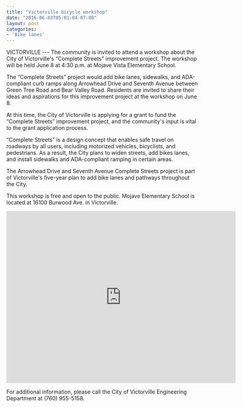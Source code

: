 ```yaml
---
title: "Victorville bicycle workshop"
date: "2016-06-03T05:01:04-07:00"
layout: post
categories:
- 'Bike lanes'
---
```


VICTORVILLE --- The community is invited to attend a workshop about the City of Victorville's “Complete Streets” improvement project. The workshop will be held June 8 at 4:30 p.m. at Mojave Vista Elementary School.

The “Complete Streets” project would add bike lanes, sidewalks, and ADA-compliant curb ramps along Arrowhead Drive and Seventh Avenue between Green Tree Road and Bear Valley Road. Residents are invited to share their ideas and aspirations for this improvement project at the workshop on June 8.

At this time, the City of Victorville is applying for a grant to fund the “Complete Streets” improvement project, and the community's input is vital to the grant application process.

“Complete Streets” is a design concept that enables safe travel on roadways by all users, including motorized vehicles, bicyclists, and pedestrians. As a result, the City plans to widen streets, add bikes lanes, and install sidewalks and ADA-compliant ramping in certain areas.

The Arrowhead Drive and Seventh Avenue Complete Streets project is part of Victorville's five-year plan to add bike lanes and pathways throughout the City.

This workshop is free and open to the public. Mojave Elementary School is located at 16100 Burwood Ave. in Victorville.

<iframe allowfullscreen="allowfullscreen" frameborder="0" height="450" loading="lazy" src="https://www.google.com/maps/embed?pb=!1m18!1m12!1m3!1d3288.879729657739!2d-117.31343688477362!3d34.48057518049157!2m3!1f0!2f0!3f0!3m2!1i1024!2i768!4f13.1!3m3!1m2!1s0x80c366f495298f85%3A0xe2607652fdde487b!2s16100+Burwood+Ave%2C+Victorville%2C+CA+92395!5e0!3m2!1sen!2sus!4v1465387226734" style="border: 0;" width="600"></iframe>

For additional information, please call the City of Victorville Engineering Department at (760) 955-5158.